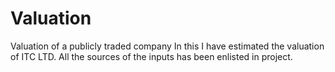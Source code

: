 # Valuation
Valuation of a publicly traded company
In this I have estimated the valuation of ITC LTD. All the sources of the inputs has been enlisted in project.  
